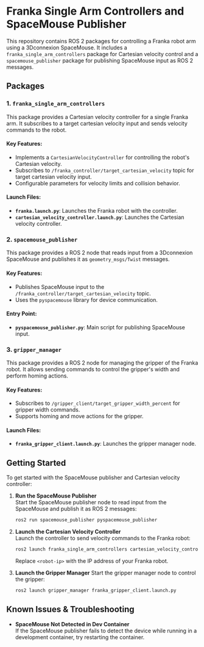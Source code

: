 # Franka Single Arm Controllers and SpaceMouse Publisher

This repository contains ROS 2 packages for controlling a Franka robot arm using a 3Dconnexion SpaceMouse. It includes a `franka_single_arm_controllers` package for Cartesian velocity control and a `spacemouse_publisher` package for publishing SpaceMouse input as ROS 2 messages.

## Packages

### 1. `franka_single_arm_controllers`
This package provides a Cartesian velocity controller for a single Franka arm. It subscribes to a target cartesian velocity input and sends velocity commands to the robot.

#### Key Features:
- Implements a `CartesianVelocityController` for controlling the robot's Cartesian velocity.
- Subscribes to `/franka_controller/target_cartesian_velocity` topic for target cartesian velocity input.
- Configurable parameters for velocity limits and collision behavior.

#### Launch Files:
- **`franka.launch.py`**: Launches the Franka robot with the controller.
- **`cartesian_velocity_controller.launch.py`**: Launches the Cartesian velocity controller.

### 2. `spacemouse_publisher`
This package provides a ROS 2 node that reads input from a 3Dconnexion SpaceMouse and publishes it as `geometry_msgs/Twist` messages.

#### Key Features:
- Publishes SpaceMouse input to the `/franka_controller/target_cartesian_velocity` topic.
- Uses the `pyspacemouse` library for device communication.

#### Entry Point:
- **`pyspacemouse_publisher.py`**: Main script for publishing SpaceMouse input.

### 3. `gripper_manager`
This package provides a ROS 2 node for managing the gripper of the Franka robot. It allows sending commands to control the gripper's width and perform homing actions.

#### Key Features:
- Subscribes to `/gripper_client/target_gripper_width_percent` for gripper width commands.
- Supports homing and move actions for the gripper.

#### Launch Files:
- **`franka_gripper_client.launch.py`**: Launches the gripper manager node.

## Getting Started

To get started with the SpaceMouse publisher and Cartesian velocity controller:

1. **Run the SpaceMouse Publisher**  
   Start the SpaceMouse publisher node to read input from the SpaceMouse and publish it as ROS 2 messages:  
   ```bash
   ros2 run spacemouse_publisher pyspacemouse_publisher
   ```

2. **Launch the Cartesian Velocity Controller**  
   Launch the controller to send velocity commands to the Franka robot:  
   ```bash
   ros2 launch franka_single_arm_controllers cartesian_velocity_controller.launch.py robot_ip:=<robot-ip>
   ```

   Replace `<robot-ip>` with the IP address of your Franka robot.

3. **Launch the Gripper Manager**
   Start the gripper manager node to control the gripper:
   ```bash
   ros2 launch gripper_manager franka_gripper_client.launch.py 
   ```

## Known Issues & Troubleshooting

- **SpaceMouse Not Detected in Dev Container**  
  If the SpaceMouse publisher fails to detect the device while running in a development container, try restarting the container. 


